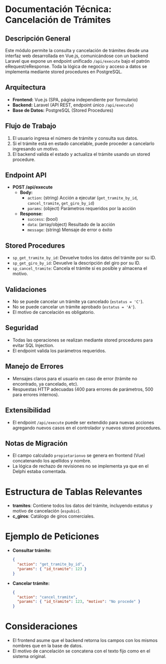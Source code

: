 # Documentación Técnica: Cancelación de Trámites

## Descripción General
Este módulo permite la consulta y cancelación de trámites desde una interfaz web desarrollada en Vue.js, comunicándose con un backend Laravel que expone un endpoint unificado `/api/execute` bajo el patrón eRequest/eResponse. Toda la lógica de negocio y acceso a datos se implementa mediante stored procedures en PostgreSQL.

## Arquitectura
- **Frontend:** Vue.js (SPA, página independiente por formulario)
- **Backend:** Laravel (API REST, endpoint único `/api/execute`)
- **Base de Datos:** PostgreSQL (Stored Procedures)

## Flujo de Trabajo
1. El usuario ingresa el número de trámite y consulta sus datos.
2. Si el trámite está en estado cancelable, puede proceder a cancelarlo ingresando un motivo.
3. El backend valida el estado y actualiza el trámite usando un stored procedure.

## Endpoint API
- **POST /api/execute**
  - **Body:**
    - `action`: (string) Acción a ejecutar (`get_tramite_by_id`, `cancel_tramite`, `get_giro_by_id`)
    - `params`: (object) Parámetros requeridos por la acción
  - **Response:**
    - `success`: (bool)
    - `data`: (array/object) Resultado de la acción
    - `message`: (string) Mensaje de error o éxito

## Stored Procedures
- `sp_get_tramite_by_id`: Devuelve todos los datos del trámite por su ID.
- `sp_get_giro_by_id`: Devuelve la descripción del giro por su ID.
- `sp_cancel_tramite`: Cancela el trámite si es posible y almacena el motivo.

## Validaciones
- No se puede cancelar un trámite ya cancelado (`estatus = 'C'`).
- No se puede cancelar un trámite aprobado (`estatus = 'A'`).
- El motivo de cancelación es obligatorio.

## Seguridad
- Todas las operaciones se realizan mediante stored procedures para evitar SQL Injection.
- El endpoint valida los parámetros requeridos.

## Manejo de Errores
- Mensajes claros para el usuario en caso de error (trámite no encontrado, ya cancelado, etc).
- Respuestas HTTP adecuadas (400 para errores de parámetros, 500 para errores internos).

## Extensibilidad
- El endpoint `/api/execute` puede ser extendido para nuevas acciones agregando nuevos casos en el controlador y nuevos stored procedures.

## Notas de Migración
- El campo calculado `propietarionvo` se genera en frontend (Vue) concatenando los apellidos y nombre.
- La lógica de rechazo de revisiones no se implementa ya que en el Delphi estaba comentada.

# Estructura de Tablas Relevantes
- **tramites**: Contiene todos los datos del trámite, incluyendo estatus y motivo de cancelación (`espubic`).
- **c_giros**: Catálogo de giros comerciales.

# Ejemplo de Peticiones
- **Consultar trámite:**
  ```json
  {
    "action": "get_tramite_by_id",
    "params": { "id_tramite": 123 }
  }
  ```
- **Cancelar trámite:**
  ```json
  {
    "action": "cancel_tramite",
    "params": { "id_tramite": 123, "motivo": "No procede" }
  }
  ```

# Consideraciones
- El frontend asume que el backend retorna los campos con los mismos nombres que en la base de datos.
- El motivo de cancelación se concatena con el texto fijo como en el sistema original.
